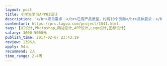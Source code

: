 ```yaml
---                
layout: post       
title: 小学生学习APPUI设计           
description: '</br>项目需求：</br>已有产品原型，约有10个页面</br>具体要求：</br>1）对象：8-12小学生；</br>2）整套界面；</br>3）画面轻松活泼，精美，富有动感；</br>'     
contenturl: https://pro.lagou.com/project/1841.html      
tags: [UI设计,Photoshop,网站设计,APP设计,Logo设计,图标设计]            
salary: 3000-5000元          
publish_time: 2017-02-07 23:43:19         
review: 1396人                   
apply: 54人                   
recommend: 2人                   
time_range: 2-4周              
---                 
```

